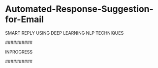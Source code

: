 # Automated-Response-Suggestion-for-Email
SMART REPLY USING DEEP LEARNING NLP TECHNIQUES


##########

INPROGRESS

##########
